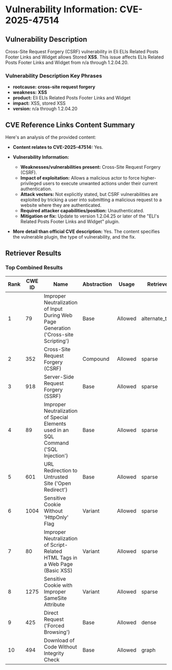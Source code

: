 # Vulnerability Information: CVE-2025-47514

## Vulnerability Description
Cross-Site Request Forgery (CSRF) vulnerability in Eli ELIs Related Posts Footer Links and Widget allows Stored **XSS**. This issue affects ELIs Related Posts Footer Links and Widget from n/a through 1.2.04.20.

### Vulnerability Description Key Phrases
- **rootcause:** **cross-site request forgery**
- **weakness:** **XSS**
- **product:** Eli ELIs Related Posts Footer Links and Widget
- **impact:** XSS, stored XSS
- **version:** n/a through 1.2.04.20

## CVE Reference Links Content Summary
Here's an analysis of the provided content:

*   **Content relates to CVE-2025-47514:** Yes.
*   **Vulnerability Information:**

    *   **Weaknesses/vulnerabilities present:** Cross-Site Request Forgery (CSRF).
    *   **Impact of exploitation:** Allows a malicious actor to force higher-privileged users to execute unwanted actions under their current authentication.
    *   **Attack vectors:** Not explicitly stated, but CSRF vulnerabilities are exploited by tricking a user into submitting a malicious request to a website where they are authenticated.
    *   **Required attacker capabilities/position:** Unauthenticated.
    *   **Mitigation or fix:** Update to version 1.2.04.25 or later of the "ELI's Related Posts Footer Links and Widget" plugin.
*   **More detail than official CVE description:** Yes. The content specifies the vulnerable plugin, the type of vulnerability, and the fix.

## Retriever Results

### Top Combined Results

| Rank | CWE ID | Name | Abstraction | Usage  | Retrievers | Individual Scores |
|------|--------|------|-------------|-------|------------|-------------------|
| 1 | 79 | Improper Neutralization of Input During Web Page Generation ('Cross-site Scripting') | Base | Allowed | alternate_terms | 1.000 |
| 2 | 352 | Cross-Site Request Forgery (CSRF) | Compound | Allowed | sparse | 0.315 |
| 3 | 918 | Server-Side Request Forgery (SSRF) | Base | Allowed | sparse | 0.218 |
| 4 | 89 | Improper Neutralization of Special Elements used in an SQL Command ('SQL Injection') | Base | Allowed | sparse | 0.216 |
| 5 | 601 | URL Redirection to Untrusted Site ('Open Redirect') | Base | Allowed | sparse | 0.198 |
| 6 | 1004 | Sensitive Cookie Without 'HttpOnly' Flag | Variant | Allowed | sparse | 0.193 |
| 7 | 80 | Improper Neutralization of Script-Related HTML Tags in a Web Page (Basic XSS) | Variant | Allowed | sparse | 0.191 |
| 8 | 1275 | Sensitive Cookie with Improper SameSite Attribute | Variant | Allowed | sparse | 0.180 |
| 9 | 425 | Direct Request ('Forced Browsing') | Base | Allowed | dense | 0.584 |
| 10 | 494 | Download of Code Without Integrity Check | Base | Allowed | graph | 0.002 |

